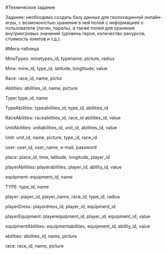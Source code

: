 #Техническое задание 

Задание: необходимо создать базу данных для геолокацинной онлайн-игры, с возможностью хранения в ней 
полей с информацией о пользователе (логин, пароль), а также полей для хранения внутриигровых 
значений (уровень героя, количество ресурсов, стоимость юнитов и  т.д.).

#Мега-таблица

MineTypes:
minetypes_id,
typename,
picture,
radius

Mine:
mine_id,
type_id,
latitude,
longtitude,
value

Race:
race_id,
name,
pictur

Abilities:
abilities_id,
name,
picture
 
Type:
type_id,
name

TypeAbilities:
typeabilities_id,
type_id,
abilities_id

RaceAbilities:
raceabilities_id,
race_id
abilities_id,
value

UnitAbilities:
unitabilities_id,
unit_id,
abilities_id,
value

Unit:
unit_id,
name,
picture,
type_id,
race_id

user:
user_id,
user_name,
e-mail,
password

place:
place_id,
time,
latitude,
longitude,
player_id

playerAbilities:
playerabilities,
player_id,
ability_id,
value

equipment:
equipment_id,
name

TYPE:
type_id,
name

player:
player_id,
player_name,
race_id,
type_id,
radius

playerDress:
playerdress_id,
player_id,
equipment_id

playerEquipment:
playerequipment_id,
player_id,
equipment_id,
value


equipmentAbilities:
equipmentabilities,
equipment_id,
ability_id,
value

abilities:
abilities_id,
name,
picture

race:
race_id,
name,
picture
 
